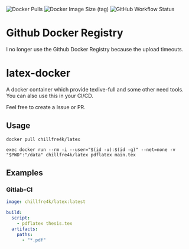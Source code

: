 ![Docker Pulls](https://img.shields.io/docker/pulls/chillfre4k/latex?style=flat-square)
![Docker Image Size (tag)](https://img.shields.io/docker/image-size/chillfre4k/latex/latest?style=flat-square)
![GitHub Workflow Status](https://img.shields.io/github/workflow/status/b-reich/latex-docker/ci?style=flat-square)

# Github Docker Registry
I no longer use the Github Docker Registry because the upload timeouts.

# latex-docker
A docker container which provide texlive-full and some other need tools.
You can also use this in your CI/CD.

Feel free to create a Issue or PR.

## Usage
```shell
docker pull chillfre4k/latex

exec docker run --rm -i --user="$(id -u):$(id -g)" --net=none -v "$PWD":"/data" chillfre4k/latex pdflatex main.tex
```

## Examples
### Gitlab-CI
```yaml
image: chillfre4k/latex:latest

build:
  script:
    - pdflatex thesis.tex
  artifacts:
    paths:
      - "*.pdf"
```
